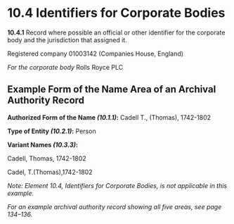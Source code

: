 # 10.4 Identifiers for Corporate Bodies

**10.4.1** Record where possible an official or other identifier for the corporate body and the jurisdiction that assigned it.

Registered company 01003142 (Companies House, England)

_For the corporate body_ Rolls Royce PLC

## Example Form of the Name Area of an Archival Authority Record

**Authorized Form of the Name _(10.1.1)_:** Cadell T., (Thomas), 1742-1802

**Type of Entity _(10.2.1)_:** Person

**Variant Names _(10.3.3)_:**

Cadell, Thomas, 1742-1802

Cadel, T.(Thomas),1742-1802

_Note: Element 10.4, Identifiers for Corporate Bodies, is not applicable in this example._

_For an example archival authority record showing all five areas, see page 134–136._
